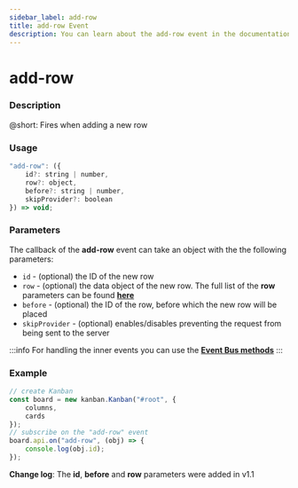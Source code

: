 ```yaml
---
sidebar_label: add-row
title: add-row Event
description: You can learn about the add-row event in the documentation of the DHTMLX JavaScript Kanban library. Browse developer guides and API reference, try out code examples and live demos, and download a free 30-day evaluation version of DHTMLX Kanban.
---
```


# add-row

### Description

@short: Fires when adding a new row

### Usage

~~~jsx {}
"add-row": ({
	id?: string | number,
	row?: object,
	before?: string | number,
	skipProvider?: boolean
}) => void;
~~~

### Parameters

The callback of the **add-row** event can take an object with the the following parameters:

- `id` - (optional) the ID of the new row
- `row` - (optional) the data object of the new row. The full list of the **row** parameters can be found [**here**](api/config/js_kanban_rows_config.md)
- `before` - (optional) the ID of the row, before which the new row will be placed
- `skipProvider` - (optional) enables/disables preventing the request from being sent to the server

:::info
For handling the inner events you can use the [**Event Bus methods**](api/api_overview.md/#event-bus-methods)
:::

### Example

~~~jsx {7-9}
// create Kanban
const board = new kanban.Kanban("#root", {
	columns,
	cards
});
// subscribe on the "add-row" event 
board.api.on("add-row", (obj) => {
	console.log(obj.id);
});
~~~

**Change log**: The **id**, **before** and **row** parameters were added in v1.1
